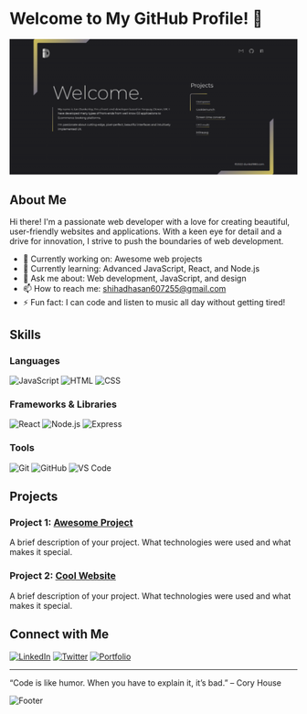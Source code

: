 # Welcome to My GitHub Profile! 👋

![Header](https://github.com/shihad-hasan07/shihad-hasan07/blob/main/image/portfolio.jpg)

## About Me

Hi there! I'm a passionate web developer with a love for creating beautiful, user-friendly websites and applications. With a keen eye for detail and a drive for innovation, I strive to push the boundaries of web development.

- 🔭 Currently working on: Awesome web projects
- 🌱 Currently learning: Advanced JavaScript, React, and Node.js
- 💬 Ask me about: Web development, JavaScript, and design
- 📫 How to reach me: shihadhasan607255@gmail.com
- ⚡ Fun fact: I can code and listen to music all day without getting tired!

## Skills

### Languages
![JavaScript](https://img.shields.io/badge/-JavaScript-F7DF1E?style=flat&logo=JavaScript&logoColor=black)
![HTML](https://img.shields.io/badge/-HTML-E34F26?style=flat&logo=HTML5&logoColor=white)
![CSS](https://img.shields.io/badge/-CSS-1572B6?style=flat&logo=CSS3&logoColor=white)

### Frameworks & Libraries
![React](https://img.shields.io/badge/-React-61DAFB?style=flat&logo=React&logoColor=black)
![Node.js](https://img.shields.io/badge/-Node.js-339933?style=flat&logo=Node.js&logoColor=white)
![Express](https://img.shields.io/badge/-Express-000000?style=flat&logo=Express&logoColor=white)

### Tools
![Git](https://img.shields.io/badge/-Git-F05032?style=flat&logo=Git&logoColor=white)
![GitHub](https://img.shields.io/badge/-GitHub-181717?style=flat&logo=GitHub&logoColor=white)
![VS Code](https://img.shields.io/badge/-VS%20Code-007ACC?style=flat&logo=Visual%20Studio%20Code&logoColor=white)

## Projects

### Project 1: [Awesome Project](https://github.com/yourusername/awesome-project)
A brief description of your project. What technologies were used and what makes it special.

### Project 2: [Cool Website](https://github.com/yourusername/cool-website)
A brief description of your project. What technologies were used and what makes it special.

## Connect with Me

[![LinkedIn](https://img.shields.io/badge/-LinkedIn-0077B5?style=flat&logo=LinkedIn&logoColor=white)](https://www.linkedin.com/in/yourusername/)
[![Twitter](https://img.shields.io/badge/-Twitter-1DA1F2?style=flat&logo=Twitter&logoColor=white)](https://twitter.com/yourusername)
[![Portfolio](https://img.shields.io/badge/-Portfolio-000000?style=flat&logo=About.me&logoColor=white)](https://yourportfolio.com)

---

“Code is like humor. When you have to explain it, it’s bad.” – Cory House

![Footer](https://your-image-url.com/footer.png)
